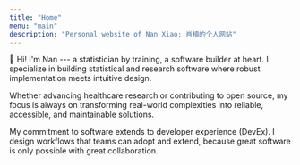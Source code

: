 ```yaml
---
title: "Home"
menu: "main"
description: "Personal website of Nan Xiao; 肖楠的个人网站"
---
```


👋 Hi! I'm Nan --- a statistician by training, a software builder at heart.
I specialize in building statistical and research software where
robust implementation meets intuitive design.

Whether advancing healthcare research or contributing to open source,
my focus is always on transforming real-world complexities into reliable,
accessible, and maintainable solutions.

My commitment to software extends to developer experience (DevEx).
I design workflows that teams can adopt and extend,
because great software is only possible with great collaboration.

<style>
.landing {
    color: #24292f;
    font-family: var(--tw-prose-font-sans-serif);
    font-feature-settings: normal;
    font-weight: 400;
    font-size: 1.09375rem;
    letter-spacing: var(--bdo-ls-tiny);
}
</style>
